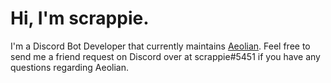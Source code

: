 # Hi, I'm scrappie.

I'm a Discord Bot Developer that currently maintains [Aeolian](https://github.com/cryolabs/Aeolian). Feel free to send me a friend request on Discord over at scrappie#5451 if you have any questions regarding Aeolian.

<!---
notscrappie/notscrappie is a ✨ special ✨ repository because its `README.md` (this file) appears on your GitHub profile.
You can click the Preview link to take a look at your changes.
--->
